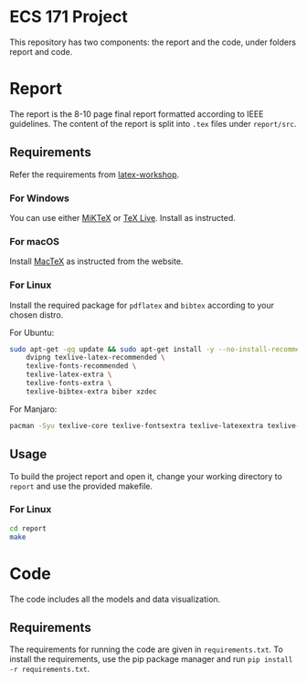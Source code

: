 # ECS 171 Project

This repository has two components: the report and the code, under folders report and code.

# Report

The report is the 8-10 page final report formatted according to IEEE guidelines. The content of the report is split into `.tex` files under `report/src`.

## Requirements

Refer the requirements from [latex-workshop](https://marketplace.visualstudio.com/items?itemName=James-Yu.latex-workshop).

### For Windows

You can use either [MiKTeX](https://miktex.org/) or [TeX Live](https://www.tug.org/texlive/). Install as instructed.

### For macOS

Install [MacTeX](https://www.tug.org/mactex/) as instructed from the website.

### For Linux

Install the required package for `pdflatex` and `bibtex` according to your chosen distro.

For Ubuntu:

```bash
sudo apt-get -qq update && sudo apt-get install -y --no-install-recommends \
    dvipng texlive-latex-recommended \
    texlive-fonts-recommended \
    texlive-latex-extra \
    texlive-fonts-extra \
    texlive-bibtex-extra biber xzdec
```

For Manjaro:

```bash
pacman -Syu texlive-core texlive-fontsextra texlive-latexextra texlive-science texlive-bibtexextra biber
```

## Usage

To build the project report and open it, change your working directory to `report` and use the provided makefile.

### For Linux
```bash
cd report
make
```

# Code

The code includes all the models and data visualization.

## Requirements

The requirements for running the code are given in `requirements.txt`. To install the requirements, use the pip package manager and run `pip install -r requirements.txt`.
